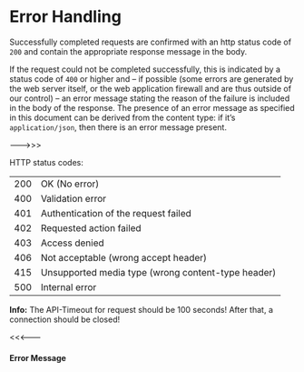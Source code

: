 ﻿<a name="errorhandling"></a>Error Handling
==============

Successfully completed requests are confirmed with an http status code of `200` and 
contain the appropriate response message in the body.

If the request could not be completed successfully, this is indicated by a status code 
of `400` or higher and – if possible (some errors are generated by the web server itself, 
or the web application firewall and are thus outside of our control) – an error message 
stating the reason of the failure is included in the body of the response. The presence 
of an error message as specified in this document can be derived from the content type: 
if it’s `application/json`, then there is an error message present.

--->>>

HTTP status codes:

<table class="table table-striped">
	<tr>
		<td class="text-right col-sm-2">200</td>
		<td class="col-sm-10">OK (No error)</td>
	</tr>
	<tr>
		<td class="text-right">400</td>
		<td>Validation error</td>
	</tr>
	<tr>
		<td class="text-right">401</td>
		<td>Authentication of the request failed</td>
	</tr>
	<tr>
		<td class="text-right">402</td>
		<td>Requested action failed</td>
	</tr>
	<tr>
		<td class="text-right">403</td>
		<td>Access denied</td>
	</tr>
	<tr>
		<td class="text-right">406</td>
		<td>Not acceptable (wrong accept header)</td>
	</tr>
	<tr>
		<td class="text-right">415</td>
		<td>Unsupported media type (wrong content-type header)</td>
	</tr>
	<tr>
		<td class="text-right">500</td>
		<td>Internal error</td>
	</tr>
</table>

<div class="info">
	<p><strong>Info:</strong> The API-Timeout for request should be 100 seconds! After that, a connection should be closed!</p>
</div>

<<<---

#### Error Message
